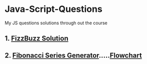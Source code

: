 # Java-Script-Questions
My JS questions solutions through out the course
## 1. [FizzBuzz Solution]( https://github.com/Shriya-Chauhan/Java-Script-Questions/blob/main/FizzBuzz.js)
## 2. [Fibonacci Series Generator](https://github.com/Shriya-Chauhan/Java-Script-Questions/blob/main/FibbonacciGenerator.js).....[Flowchart](https://github.com/Shriya-Chauhan/Java-Script-Questions/blob/main/Fibonacci%20Logic.pdf)
